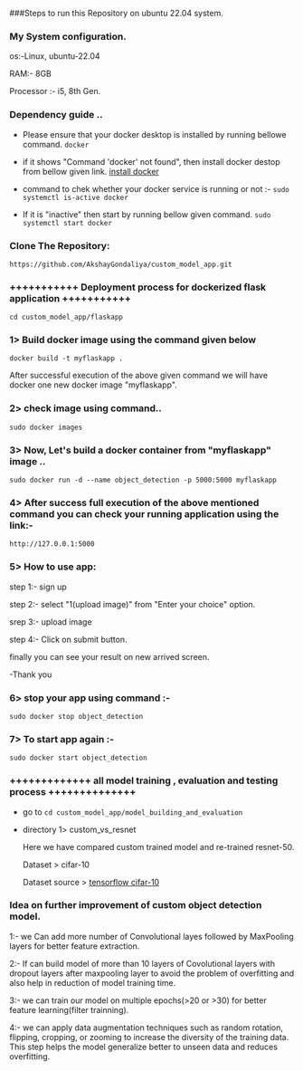 ###Steps to run this Repository on ubuntu 22.04 system.

### My System configuration.

os:-Linux, ubuntu-22.04

RAM:- 8GB

Processor :- i5, 8th Gen.

### Dependency guide ..

- Please ensure that your docker desktop is installed by running bellowe command.
`docker` 

- if it shows "Command 'docker' not found", then install docker destop from bellow given link.
[install docker](https://docs.docker.com/engine/install/ubuntu/)

- command to chek whether your docker service is running or not :- 
`sudo systemctl is-active docker` 

- If it is "inactive" then start by running bellow given command.
`sudo systemctl start docker` 

###  Clone The Repository:

`https://github.com/AkshayGondaliya/custom_model_app.git`

### +++++++++++  Deployment process for dockerized flask application  +++++++++++

`cd custom_model_app/flaskapp` 

### 1> Build docker image using the command given below

`docker build -t myflaskapp .`

After successful execution of the above given command we will have docker one new docker image "myflaskapp".

### 2> check image using command..

`sudo docker images`

### 3> Now, Let's build a docker container from "myflaskapp" image  ..

`sudo docker run -d --name object_detection -p 5000:5000 myflaskapp`

### 4> After success full execution of the above mentioned command  you can check your running application using the link:-

`http://127.0.0.1:5000`

### 5> How to use app:

step 1:- sign up

step 2:- select "1(upload image)" from "Enter your choice" option.

srep 3:- upload image 

step 4:- Click on submit button.

finally you can see your result on new arrived screen.

-Thank you

### 6> stop your app using command :-

`sudo docker stop object_detection`

### 7> To start app again :-

`sudo docker start object_detection`

### +++++++++++++  all model training , evaluation and testing process  ++++++++++++++

- go to `cd custom_model_app/model_building_and_evaluation`

- directory 1> custom_vs_resnet
      
    Here we have compared custom trained model and re-trained resnet-50.

    Dataset > cifar-10

    Dataset source > [tensorflow cifar-10](https://www.tensorflow.org/api_docs/python/tf/keras/datasets/cifar10/load_data)




### Idea on further improvement of custom object detection model.

1:- we Can add more  number of Convolutional layes followed by MaxPooling layers for better feature extraction. 

2:- If can build model of more than 10 layers of Covolutional layers with dropout layers after maxpooling layer to avoid the problem of overfitting and also help in reduction of model training time.

3:- we can train our model on multiple epochs(>20 or >30) for better feature learning(filter trainning).

4:- we can apply data augmentation techniques such as random rotation, flipping, cropping, or zooming to increase the diversity of the training data. This step helps the model generalize better to unseen data and reduces overfitting.